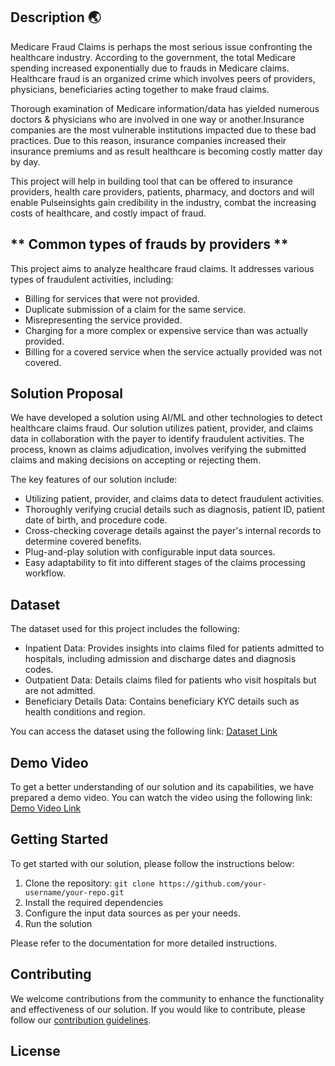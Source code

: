 
**Description 🌏**
-------------------------------------------------------------------------------------------------
Medicare Fraud Claims is perhaps the most serious issue confronting the healthcare industry. According to the government, the total Medicare spending increased exponentially due to frauds in Medicare claims. Healthcare fraud is an organized crime which involves peers of providers, physicians, beneficiaries acting together to make fraud claims.

Thorough examination of Medicare information/data has yielded numerous doctors & physicians who are involved in one way or another.Insurance companies are the most vulnerable institutions impacted due to these bad practices. Due to this reason, insurance companies increased their insurance premiums and as result healthcare is becoming costly matter day by day.

This project will help in building tool that can be offered to insurance providers, health care providers, patients, pharmacy, and doctors and will enable Pulseinsights gain credibility in the industry, combat the increasing costs of healthcare, and costly impact of fraud.



** Common types of frauds by providers **
----------------------------------------------------------------------------------------------
This project aims to analyze healthcare fraud claims. It addresses various types of fraudulent activities, including:

- Billing for services that were not provided.
- Duplicate submission of a claim for the same service.
- Misrepresenting the service provided.
- Charging for a more complex or expensive service than was actually provided.
- Billing for a covered service when the service actually provided was not covered.

## Solution Proposal

We have developed a solution using AI/ML and other technologies to detect healthcare claims fraud. Our solution utilizes patient, provider, and claims data in collaboration with the payer to identify fraudulent activities. The process, known as claims adjudication, involves verifying the submitted claims and making decisions on accepting or rejecting them.

The key features of our solution include:

- Utilizing patient, provider, and claims data to detect fraudulent activities.
- Thoroughly verifying crucial details such as diagnosis, patient ID, patient date of birth, and procedure code.
- Cross-checking coverage details against the payer's internal records to determine covered benefits.
- Plug-and-play solution with configurable input data sources.
- Easy adaptability to fit into different stages of the claims processing workflow.

## Dataset

The dataset used for this project includes the following:

- Inpatient Data: Provides insights into claims filed for patients admitted to hospitals, including admission and discharge dates and diagnosis codes.
- Outpatient Data: Details claims filed for patients who visit hospitals but are not admitted.
- Beneficiary Details Data: Contains beneficiary KYC details such as health conditions and region.

You can access the dataset using the following link: [Dataset Link](https://drive.google.com/drive/folders/1EbAhMTrPfAvBETKtE8hCFE5qn-7RR2gD?usp=sharing)

## Demo Video

To get a better understanding of our solution and its capabilities, we have prepared a demo video. You can watch the video using the following link: [Demo Video Link](https://drive.google.com/file/d/1_oXnuKehrqeU_dBYPN2u9zwqECRD7kax/view?usp=drivesdk)

## Getting Started

To get started with our solution, please follow the instructions below:

1. Clone the repository: `git clone https://github.com/your-username/your-repo.git`
2. Install the required dependencies
3. Configure the input data sources as per your needs.
4. Run the solution

Please refer to the documentation for more detailed instructions.

## Contributing

We welcome contributions from the community to enhance the functionality and effectiveness of our solution. If you would like to contribute, please follow our [contribution guidelines](CONTRIBUTING.md).

## License






